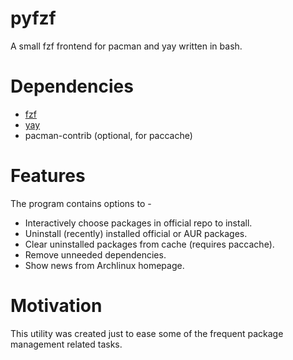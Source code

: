 # pyfzf

A small fzf frontend for pacman and yay written in bash.

# Dependencies

* [fzf](https://github.com/junegunn/fzf)
* [yay](https://github.com/Jguer/yay)
* pacman-contrib (optional, for paccache)

# Features

The program contains options to -

* Interactively choose packages in official repo to install.
* Uninstall (recently) installed official or AUR packages.
* Clear uninstalled packages from cache (requires paccache).
* Remove unneeded dependencies.
* Show news from Archlinux homepage.

# Motivation

This utility was created just to ease some of the frequent package management
related tasks.
